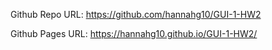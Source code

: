 Github Repo URL: https://github.com/hannahg10/GUI-1-HW2

Github Pages URL: https://hannahg10.github.io/GUI-1-HW2/
